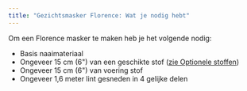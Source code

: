 ```yaml
---
title: "Gezichtsmasker Florence: Wat je nodig hebt"
---
```


Om een Florence masker te maken heb je het volgende nodig:

- Basis naaimateriaal
- Ongeveer 15 cm (6") van een geschikte stof ([zie Optionele stoffen](/docs/patterns/florence/fabric/))
- Ongeveer 15 cm (6") van voering stof
- Ongeveer 1,6 meter lint gesneden in 4 gelijke delen
